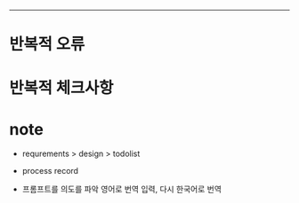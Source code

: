 


---

# 반복적 오류



# 반복적 체크사항



# note
- requrements > design > todolist
- process record


- 프롬프트를 의도를 파악 영어로 번역 입력, 다시 한국어로 번역
